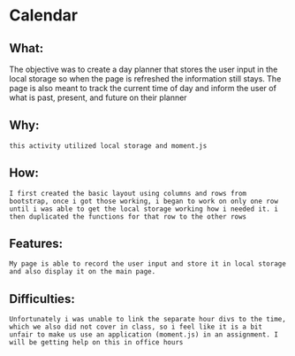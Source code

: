 # Calendar
## What: 
  The objective was to create a day planner that stores the user input in the local storage so when the page is refreshed the information still stays. The page is also meant to track the current time of day and inform the user of what is past, present, and future on their planner

## Why:
    this activity utilized local storage and moment.js

## How:
    I first created the basic layout using columns and rows from bootstrap, once i got those working, i began to work on only one row until i was able to get the local storage working how i needed it. i then duplicated the functions for that row to the other rows 

## Features:
    My page is able to record the user input and store it in local storage and also display it on the main page. 

## Difficulties:
    Unfortunately i was unable to link the separate hour divs to the time, which we also did not cover in class, so i feel like it is a bit unfair to make us use an application (moment.js) in an assignment. I will be getting help on this in office hours 
